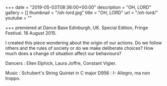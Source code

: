 +++
date = "2019-05-03T08:36:00+00:00"
description = "OH, LORD"
gallery = []
thumbnail = "/oh-lord.jpg"
title = "OH, LORD"
url = "/oh-lord/"
youtube = ""

+++
premiered at Dance Base Edinburgh, UK. Special Edition, Fringe Festival. 16 August 2015.

I created this piece wondering about the origin of our actions. Do we follow others and the rules of society or do we make deliberate choices? How much does a change of situation affect our behaviours?

Dancers : Ellen Elphick, Laura Joffre, Constant Vigier.

Music : Schubert's String Quintet in C major D956 : I- Allegro, ma non troppo.
